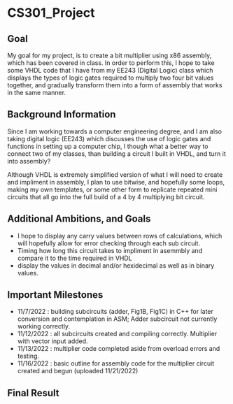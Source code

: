 # CS301_Project

## Goal

My goal for my project, is to create a bit multiplier using x86 assembly, which has been covered in class. In order to perform this, I hope to take some VHDL code that I have from my EE243 (Digital Logic) class which displays the types of logic gates required to multiply two four bit values together, and gradually transform them into a form of assembly that works in the same manner.
 
## Background Information

Since I am working towards a computer engineering degree, and I am also taking digital logic (EE243) which discusses the use of logic gates and functions in setting up a computer chip, I though what a better way to connect two of my classes, than building a circuit I built in VHDL, and turn it into assembly? 

Although VHDL is extremely simplified version of what I will need to create and impliment in assembly, I plan to use bitwise, and hopefully some loops, making my own templates, or some other form to replicate repeated mini circuits that all go into the full build of a 4 by 4 multiplying bit circuit. 

## Additional Ambitions, and Goals

- I hope to display any carry values between rows of calculations, which will hopefully allow for error checking through each sub circuit.
- Timing how long this circuit takes to impliment in asemmbly and compare it to the time required in VHDL
- display the values in decimal and/or hexidecimal as well as in binary values.

## Important Milestones
- 11/7/2022 : building subcircuits (adder, Fig1B, Fig1C) in C++ for later conversion and contemplation in ASM; Adder subcircuit not currently working correctly.
- 11/12/2022 : all subcircuits created and compiling correctly. Multiplier with vector input added.
- 11/13/2022 : multiplier code completed aside from overload errors and testing.
- 11/16/2022 : basic outline for assembly code for the multiplier circuit created and begun (uploaded 11/21/2022)

## Final Result

